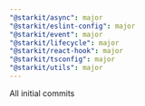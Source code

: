 ```yaml
---
"@starkit/async": major
"@starkit/eslint-config": major
"@starkit/event": major
"@starkit/lifecycle": major
"@starkit/react-hook": major
"@starkit/tsconfig": major
"@starkit/utils": major
---
```


All initial commits
